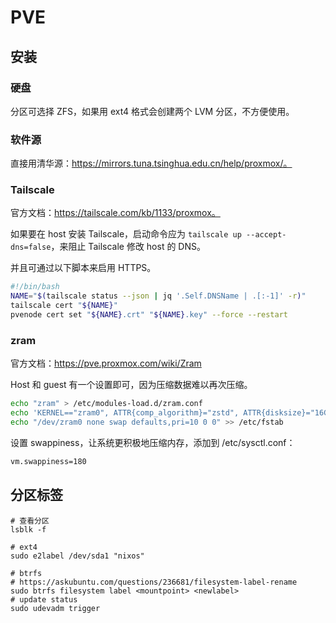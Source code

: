 # PVE

## 安装

### 硬盘

分区可选择 ZFS，如果用 ext4 格式会创建两个 LVM 分区，不方便使用。

### 软件源

直接用清华源：<https://mirrors.tuna.tsinghua.edu.cn/help/proxmox/。>

### Tailscale

官方文档：<https://tailscale.com/kb/1133/proxmox。>

如果要在 host 安装 Tailscale，启动命令应为 `tailscale up --accept-dns=false`，来阻止 Tailscale 修改 host 的 DNS。

并且可通过以下脚本来启用 HTTPS。

```bash
#!/bin/bash
NAME="$(tailscale status --json | jq '.Self.DNSName | .[:-1]' -r)"
tailscale cert "${NAME}"
pvenode cert set "${NAME}.crt" "${NAME}.key" --force --restart
```

### zram

官方文档：<https://pve.proxmox.com/wiki/Zram>

Host 和 guest 有一个设置即可，因为压缩数据难以再次压缩。

```bash
echo "zram" > /etc/modules-load.d/zram.conf
echo 'KERNEL=="zram0", ATTR{comp_algorithm}="zstd", ATTR{disksize}="16G" RUN="/sbin/mkswap /dev/zram0", TAG+="systemd"' > /etc/udev/rules.d/99-zram.rules
echo "/dev/zram0 none swap defaults,pri=10 0 0" >> /etc/fstab
```

设置 swappiness，让系统更积极地压缩内存，添加到 /etc/sysctl.conf：

```bash
vm.swappiness=180
```

## 分区标签

```shell
# 查看分区
lsblk -f

# ext4
sudo e2label /dev/sda1 "nixos"

# btrfs
# https://askubuntu.com/questions/236681/filesystem-label-rename
sudo btrfs filesystem label <mountpoint> <newlabel>
# update status
sudo udevadm trigger
```
